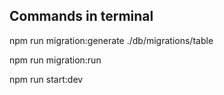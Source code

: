 ## Commands in terminal

npm run migration:generate ./db/migrations/table

npm run migration:run

npm run start:dev
